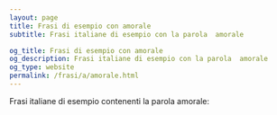 ```yaml
---
layout: page
title: Frasi di esempio con amorale 
subtitle: Frasi italiane di esempio con la parola  amorale

og_title: Frasi di esempio con amorale 
og_description: Frasi italiane di esempio con la parola  amorale
og_type: website
permalink: /frasi/a/amorale.html
---
```


Frasi italiane di esempio contenenti la parola amorale:


